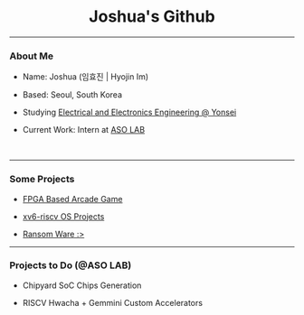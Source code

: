 <div>

<h1 align="center"> Joshua's Github </h1>
<p align="center">

</p>  


---  




### About Me
- Name: Joshua (임효진 | Hyojin Im)

- Based: Seoul, South Korea

- Studying [Electrical and Electronics Engineering @ Yonsei](https://ee.yonsei.ac.kr)

- Current Work: Intern at [ASO LAB](https://sites.google.com/view/asolabysu/home)
<br/>



---


### Some Projects

<p align="center">

</p>  

- [FPGA Based Arcade Game](https://github.com/dsa-shua/kimochi-penguin)

- [xv6-riscv OS Projects](https://github.com/dsa-shua/xv6-riscv-projects)

- [Ransom Ware :>](https://github.com/dsa-shua/omoshiroii-software)

---

### Projects to Do (@ASO LAB)




- Chipyard SoC Chips Generation

- RISCV Hwacha + Gemmini Custom Accelerators



</div>
